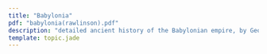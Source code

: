 ```yaml
---
title: "Babylonia"
pdf: "babylonia(rawlinson).pdf"
description: "detailed ancient history of the Babylonian empire, by George Rawlinson, MA."
template: topic.jade
---
```

